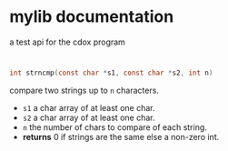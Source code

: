 # mylib documentation
a test api for the cdox program
 
#
```C
int strncmp(const char *s1, const char *s2, int n) 
```
compare two strings up to `n` characters.
- `s1` a char array of at least one char.
- `s2` a char array of at least one char.
- `n` the number of chars to compare of each string.
- **returns** 0 if strings are the same else a non-zero int.

<br>

